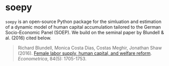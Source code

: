 # soepy

``soepy`` is an open-source Python package for the simluation and estimation of a dynamic model of human capital accumulation tailored to the German Socio-Economic Panel (SOEP). We build on the seminal paper by Blundell & al. (2016) cited below.

> Richard Blundell, Monica Costa Dias, Costas Meghir, Jonathan Shaw (2016). [Female labor supply, human capital, and welfare reform](https://doi.org/10.1287/opre.1080.0687). *Econometrica*, 84(5): 1705-1753.
